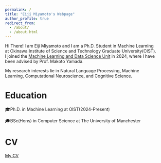```yaml
---
permalink: /
title: "Eiji Miyamoto's Webpage"
author_profile: true
redirect_from: 
  - /about/
  - /about.html
---
```


Hi There! I am Eiji Miyamoto and I am a Ph.D. Student in Machine Learning at Okinawa Institute of Science and Technology Graduate University(OIST).
I joined the [Machine Learning and Data Science Unit](https://www.oist.jp/research/research-units/mlds) in 2024, where I have been advised by Prof. Makoto Yamada. 

My research interests lie in Natural Language Processing, Machine Learning, Computational Neuroscience, and Cognitive Science.

Education
======
🎓Ph.D. in Machine Learning at OIST(2024-Present)

🎓BSc(Hons) in Computer Science at The University of Manchester

CV
======
[My CV](https://docs.google.com/document/d/1jhWC1TWoc1dBJrZVXbchFEcl_OLH9j6JiTyloHqjNuc/edit?usp=sharing)
